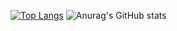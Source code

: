 [![Top Langs](https://github-readme-stats.vercel.app/api/top-langs/?username=BigLad23&langs_count=8layout=compact)](https://github.com/anuraghazra/github-readme-stats) ![Anurag's GitHub stats](https://github-readme-stats.vercel.app/api?username=BigLad23&show_icons=true&theme=dracula) 
